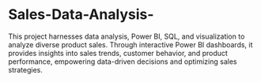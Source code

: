 # Sales-Data-Analysis-
This project harnesses data analysis, Power BI, SQL, and visualization to analyze diverse product sales. Through interactive Power BI dashboards, it provides insights into sales trends, customer behavior, and product performance, empowering data-driven decisions and optimizing sales strategies.
